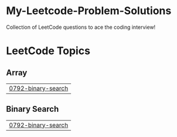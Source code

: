 # My-Leetcode-Problem-Solutions
Collection of LeetCode questions to ace the coding interview!

<!---LeetCode Topics Start-->
# LeetCode Topics
## Array
|  |
| ------- |
| [0792-binary-search](https://github.com/satyambirla18/My-Leetcode-Problem-Solutions/tree/master/0792-binary-search) |
## Binary Search
|  |
| ------- |
| [0792-binary-search](https://github.com/satyambirla18/My-Leetcode-Problem-Solutions/tree/master/0792-binary-search) |
<!---LeetCode Topics End-->